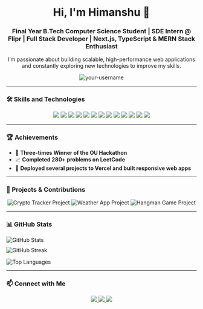 <h1 align="center">Hi, I'm Himanshu 👋</h1> 
<h3 align="center">Final Year B.Tech Computer Science Student | SDE Intern @ Flipr | Full Stack Developer | Next.js, TypeScript & MERN Stack Enthusiast</h3> 
<p align="center"> I’m passionate about building scalable, high-performance web applications and constantly exploring new technologies to improve my skills. </p>

<p align="center">
  <img src="https://komarev.com/ghpvc/?username=himanshu-paliwal-277&label=Profile%20views&color=0e75b6&style=flat" alt="your-username" />
</p>

---

### 🛠️ Skills and Technologies

<p align="center">
  <img src="https://img.shields.io/badge/HTML5-%23E34F26.svg?&style=for-the-badge&logo=html5&logoColor=white" />
  <img src="https://img.shields.io/badge/CSS3-%231572B6.svg?&style=for-the-badge&logo=css3&logoColor=white" />
  <img src="https://img.shields.io/badge/SCSS-%23CD6799.svg?&style=for-the-badge&logo=sass&logoColor=white" />
  <img src="https://img.shields.io/badge/JavaScript-%23F7DF1E.svg?&style=for-the-badge&logo=javascript&logoColor=black" />
  <img src="https://img.shields.io/badge/TypeScript-%23007ACC.svg?&style=for-the-badge&logo=typescript&logoColor=white" />
  <img src="https://img.shields.io/badge/React-%2320232a.svg?&style=for-the-badge&logo=react&logoColor=%2361DAFB" />
  <img src="https://img.shields.io/badge/Next.js-%23000000.svg?&style=for-the-badge&logo=next.js&logoColor=white" />
  <img src="https://img.shields.io/badge/Tailwind_CSS-%2338B2AC.svg?&style=for-the-badge&logo=tailwind-css&logoColor=white" />
  <img src="https://img.shields.io/badge/Node.js-%2343853D.svg?&style=for-the-badge&logo=node.js&logoColor=white" />
  <img src="https://img.shields.io/badge/Express.js-%23404d59.svg?&style=for-the-badge&logo=express&logoColor=%2361DAFB" />
  <img src="https://img.shields.io/badge/MongoDB-%2347A248.svg?&style=for-the-badge&logo=mongodb&logoColor=white" />
  <img src="https://img.shields.io/badge/MySQL-%2300f.svg?&style=for-the-badge&logo=mysql&logoColor=white" />
  <img src="https://img.shields.io/badge/Git-%23F05032.svg?&style=for-the-badge&logo=git&logoColor=white" />
</p>

---

### 🏆 Achievements

- 🥇 **Three-times Winner of the OU Hackathon**
- 📈 **Completed 280+ problems on LeetCode**
- 🚀 **Deployed several projects to Vercel and built responsive web apps**

---

### 🌟 Projects & Contributions

<p align="center">
  <img src="https://github-readme-stats.vercel.app/api/pin/?username=himanshu-paliwal-277&repo=Coingecko-Crypto-Tracker-React&theme=react" alt="Crypto Tracker Project" />
  <img src="https://github-readme-stats.vercel.app/api/pin/?username=himanshu-paliwal-277&repo=WeatherAppInReact&theme=react" alt="Weather App Project" />
  <img src="https://github-readme-stats.vercel.app/api/pin/?username=himanshu-paliwal-277&repo=Hangman-Game-In-React&theme=react" alt="Hangman Game Project" />
</p>

---

### 📊 GitHub Stats

<p align="left" style="display: flex; flex-direction: column; gap: 10px;">
  <img src="https://github-readme-stats.vercel.app/api?username=himanshu-paliwal-277&show_icons=true&theme=react" alt="GitHub Stats" />
  <img src="https://github-readme-streak-stats.herokuapp.com/?user=himanshu-paliwal-277&theme=react" alt="GitHub Streak" />
  <div>
    <img src="https://github-readme-stats.vercel.app/api/top-langs/?username=himanshu-paliwal-277&layout=compact&theme=react" alt="Top Languages" />
  </div>
</p>

---


### 📫 Connect with Me

<p align="center">
  <a href="https://www.linkedin.com/in/himanshupaliwal251/" target="_blank">
    <img src="https://img.shields.io/badge/LinkedIn-%230077B5.svg?&style=for-the-badge&logo=linkedin&logoColor=white" />
  </a>
  <a href="mailto:hpaliwal364@gmail.com">
    <img src="https://img.shields.io/badge/Email-D14836?style=for-the-badge&logo=gmail&logoColor=white" />
  </a>
  <a href="https://github.com/himanshu-paliwal-277" target="_blank">
    <img src="https://img.shields.io/badge/GitHub-181717?style=for-the-badge&logo=github&logoColor=white" />
  </a>
</p>
